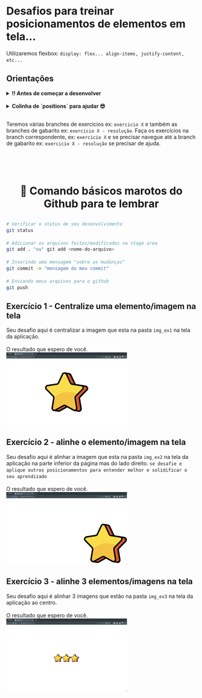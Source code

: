 # Desafios para treinar posicionamentos de elementos em tela...
Utilizaremos flexbox: `display: flex... align-items, justify-content, etc...`

## Orientações

<details>
  <summary><strong>‼️ Antes de começar a desenvolver</strong></summary><br/>
    ⚠️ Crie um fork desse projeto, para isso siga esse passo a passo.
    <br><br>
    1- Clique em Criar Fork.<br>
    <img src="readme_img/fork_button.png" width="320" /><br>

    2- Selecione um proprietário para o repositório bifurcado.<br>
    <img src="readme_img/fork-choose-owner.png" width="320" /><br>

    3- Por padrão, os forks são nomeados da mesma forma que os respectivos repositórios pai. Você pode alterar o nome da bifurcação para distingui-la ainda mais.<br>
    <img src="readme_img/fork-choose-repo-name.png" width="320" /><br>

    4- Como opção, adicione uma descrição da bifurcação.<br>
    <img src="readme_img/fork-description.png" width="320" /><br>

    5- Escolha se deseja copiar apenas o branch padrão ou todos os branches para a nova bifurcação. Para muitos cenários de bifurcação, como contribuir para projetos de código aberto, você só precisa copiar o branch padrão. Por padrão, somente o branch padrão é copiado.<br>
    <img src="readme_img/copy-default-branch-only.png" width="320" /><br>

    6- Clique em Criar bifurcação.<br>
    <img src="readme_img/fork-create-button.png" width="320" /><br>

</details> <br>

<details>
  <summary><strong>Colinha de `positions` para ajudar 😎</strong></summary><br/>

  ### Colinha de `positions` para ajudar 😎
<img src="readme_img/positions.png" width="320" alt="propriedades" /><br><br>

### Dica, lembre-se que ara alinhar usamos `containers` ex; `<section>, <div>, <aside> etc...` 💡
<img src="readme_img/container.png" width="320" alt="propriedades" /><br><br>

### Ahhh, só  mais essa, vc se lembra que temos a propriedade `flex-direction` né? 🤔
<img src="readme_img/flex-direction.png" width="320" alt="propriedades" /><br><br>


</details>

<br> Teremos várias branches de exercícios ex: `exercicio X` e também as branches de gabarito ex: `exercicio X - resolução`. Faça os exercícios na branch correspondente, ex: `exercicio X` e se precisar navegue até a branch de gabarito ex: `exercicio X - resolução` se precisar de ajuda.


<h1><br>
<p align="center">
🚀 Comando básicos marotos do Github para te lembrar
</p>
</h1>

```bash
# Verificar o status de seu desenvolvimento
git status

# Adicionar os arquivos feitos/modificados na stage area
git add . "ou" git add <nome-do-arquivo>

# Inserindo uma mensagem "sobre as mudanças"
git commit -m "mensagem do meu commit"

# Enviando meus arquivos para o github
git push
```

## Exercício 1 - Centralize uma elemento/imagem na tela
Seu desafio aqui é centralizar a imagem que esta na pasta `img_ex1` na tela da aplicação.<br><br>
O resultado que espero de você.<br>
<img src="img_resultados/resultado01.png" width="320" alt="propriedades" />

## Exercício 2 - alinhe o elemento/imagem na tela
Seu desafio aqui é alinhar a imagem que esta na pasta `img_ex2` na tela da aplicação na parte inferior da página mas do lado direito. `se desafie e aplique outros posicionamentos para entender melhor e solidificar o seu aprendizado`<br><br>
O resultado que espero de você.<br>
<img src="img_resultados/resultado02.png" width="320" alt="propriedades" />

## Exercício 3 - alinhe 3 elementos/imagens na tela
Seu desafio aqui é alinhar 3 imagens que estão na pasta `img_ex3` na tela da aplicação ao centro.<br><br>
O resultado que espero de você.<br>
<img src="img_resultados/resultado03.png" width="320" alt="propriedades" />